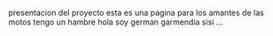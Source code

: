 presentacion del proyecto
esta es una pagina para los amantes de las motos
tengo un hambre 
hola soy german garmendia
sisi
...

